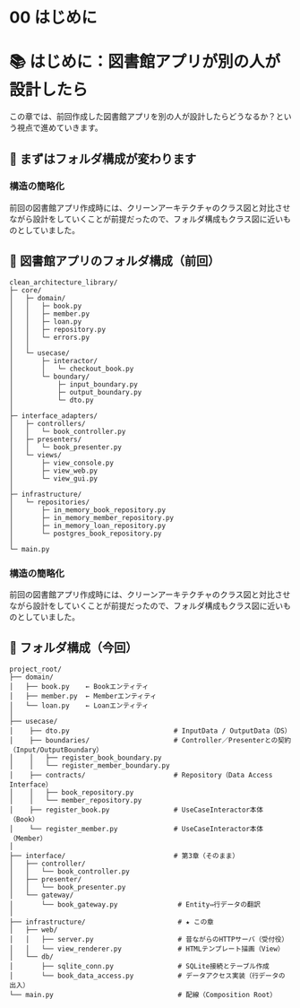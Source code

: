 # 00 はじめに

# 📚 はじめに：図書館アプリが別の人が設計したら

この章では、前回作成した図書館アプリを別の人が設計したらどうなるか？という視点で進めていきます。

## 🧭 まずはフォルダ構成が変わります


### 構造の簡略化

前回の図書館アプリ作成時には、クリーンアーキテクチャのクラス図と対比させながら設計をしていくことが前提だったので、フォルダ構成もクラス図に近いものとしていました。
   
## 📁 図書館アプリのフォルダ構成（前回）

```text
clean_architecture_library/
├─ core/
│   ├─ domain/
│   │   ├─ book.py
│   │   ├─ member.py
│   │   ├─ loan.py
│   │   ├─ repository.py
│   │   └─ errors.py
│   │
│   └─ usecase/
│       ├─ interactor/
│       │   └─ checkout_book.py
│       └─ boundary/
│           ├─ input_boundary.py
│           ├─ output_boundary.py
│           └─ dto.py
│
├─ interface_adapters/
│   ├─ controllers/
│   │   └─ book_controller.py
│   ├─ presenters/
│   │   └─ book_presenter.py
│   └─ views/
│       ├─ view_console.py
│       ├─ view_web.py
│       └─ view_gui.py
│
├─ infrastructure/
│   └─ repositories/
│       ├─ in_memory_book_repository.py
│       ├─ in_memory_member_repository.py
│       ├─ in_memory_loan_repository.py
│       └─ postgres_book_repository.py
│
└─ main.py
```

### 構造の簡略化

前回の図書館アプリ作成時には、クリーンアーキテクチャのクラス図と対比させながら設計をしていくことが前提だったので、フォルダ構成もクラス図に近いものとしていました。


## 🧱 フォルダ構成（今回）

```
project_root/
├── domain/
│   ├── book.py    ← Bookエンティティ
│   ├── member.py  ← Memberエンティティ
│   └── loan.py    ← Loanエンティティ
│
├── usecase/
│    ├── dto.py                          # InputData / OutputData（DS）
│    ├── boundaries/                     # Controller／Presenterとの契約（Input/OutputBoundary）
│    │   ├── register_book_boundary.py
│    │   └── register_member_boundary.py
│    ├── contracts/                      # Repository（Data Access Interface）
│    │   ├── book_repository.py
│    │   └── member_repository.py
│    ├── register_book.py                # UseCaseInteractor本体（Book）
│    └── register_member.py              # UseCaseInteractor本体（Member）
│
├── interface/                           # 第3章（そのまま）
│   ├── controller/
│   │   └── book_controller.py
│   ├── presenter/
│   │   └── book_presenter.py
│   └── gateway/
│       └── book_gateway.py               # Entity⇔行データの翻訳
│
├── infrastructure/                       # ★ この章
│   ├── web/
│   │   ├── server.py                     # 昔ながらのHTTPサーバ（受付役）
│   │   └── view_renderer.py              # HTMLテンプレート描画（View）
│   └── db/
│       ├── sqlite_conn.py                # SQLite接続とテーブル作成
│       └── book_data_access.py           # データアクセス実装（行データの出入）
└── main.py                               # 配線（Composition Root）
```

